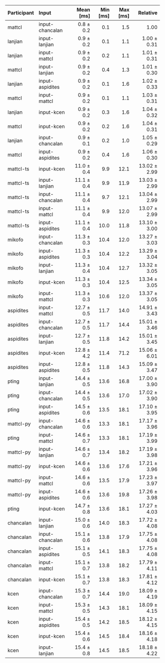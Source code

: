 | Participant | Input | Mean [ms] | Min [ms] | Max [ms] | Relative |
|:---|:---|---:|---:|---:|---:|
| mattcl | input-chancalan | 0.8 ± 0.2 | 0.1 | 1.5 | 1.00 |
| lanjian | input-lanjian | 0.9 ± 0.2 | 0.1 | 1.1 | 1.00 ± 0.31 |
| lanjian | input-mattcl | 0.9 ± 0.2 | 0.2 | 1.1 | 1.01 ± 0.31 |
| mattcl | input-lanjian | 0.9 ± 0.2 | 0.4 | 1.3 | 1.01 ± 0.30 |
| lanjian | input-aspidites | 0.9 ± 0.2 | 0.1 | 1.6 | 1.02 ± 0.33 |
| mattcl | input-mattcl | 0.9 ± 0.2 | 0.1 | 1.1 | 1.03 ± 0.31 |
| lanjian | input-kcen | 0.9 ± 0.2 | 0.3 | 1.6 | 1.04 ± 0.32 |
| mattcl | input-kcen | 0.9 ± 0.2 | 0.2 | 1.6 | 1.04 ± 0.31 |
| lanjian | input-chancalan | 0.9 ± 0.1 | 0.2 | 1.0 | 1.05 ± 0.29 |
| mattcl | input-aspidites | 0.9 ± 0.2 | 0.4 | 1.6 | 1.06 ± 0.30 |
| mattcl-ts | input-kcen | 11.0 ± 0.4 | 9.9 | 12.1 | 13.02 ± 2.99 |
| mattcl-ts | input-lanjian | 11.1 ± 0.4 | 9.9 | 11.9 | 13.03 ± 2.99 |
| mattcl-ts | input-chancalan | 11.1 ± 0.4 | 9.7 | 12.1 | 13.04 ± 2.99 |
| mattcl-ts | input-mattcl | 11.1 ± 0.4 | 9.9 | 12.0 | 13.07 ± 2.99 |
| mattcl-ts | input-aspidites | 11.1 ± 0.4 | 10.0 | 11.8 | 13.10 ± 3.00 |
| mikofo | input-chancalan | 11.3 ± 0.3 | 10.4 | 12.0 | 13.27 ± 3.03 |
| mikofo | input-aspidites | 11.3 ± 0.3 | 10.4 | 12.2 | 13.29 ± 3.04 |
| mikofo | input-lanjian | 11.3 ± 0.4 | 10.4 | 12.7 | 13.32 ± 3.05 |
| mikofo | input-kcen | 11.3 ± 0.3 | 10.4 | 12.5 | 13.34 ± 3.05 |
| mikofo | input-mattcl | 11.3 ± 0.3 | 10.6 | 12.0 | 13.37 ± 3.05 |
| aspidites | input-mattcl | 12.7 ± 0.5 | 11.7 | 14.0 | 14.91 ± 3.43 |
| aspidites | input-chancalan | 12.7 ± 0.5 | 11.7 | 14.4 | 15.01 ± 3.46 |
| aspidites | input-lanjian | 12.7 ± 0.5 | 11.8 | 14.2 | 15.01 ± 3.45 |
| aspidites | input-kcen | 12.8 ± 4.2 | 11.4 | 71.2 | 15.06 ± 6.01 |
| aspidites | input-aspidites | 12.8 ± 0.5 | 11.8 | 14.3 | 15.09 ± 3.47 |
| pting | input-lanjian | 14.4 ± 0.5 | 13.6 | 16.8 | 17.00 ± 3.90 |
| pting | input-chancalan | 14.4 ± 0.5 | 13.6 | 17.0 | 17.02 ± 3.90 |
| pting | input-aspidites | 14.5 ± 0.6 | 13.5 | 18.1 | 17.10 ± 3.95 |
| mattcl-py | input-chancalan | 14.6 ± 0.6 | 13.3 | 18.1 | 17.17 ± 3.96 |
| pting | input-mattcl | 14.6 ± 0.7 | 13.3 | 18.1 | 17.19 ± 3.99 |
| mattcl-py | input-lanjian | 14.6 ± 0.7 | 13.4 | 18.2 | 17.19 ± 3.98 |
| mattcl-py | input-kcen | 14.6 ± 0.6 | 13.6 | 17.6 | 17.21 ± 3.96 |
| mattcl-py | input-mattcl | 14.6 ± 0.6 | 13.5 | 17.9 | 17.23 ± 3.97 |
| mattcl-py | input-aspidites | 14.6 ± 0.6 | 13.6 | 19.8 | 17.26 ± 3.98 |
| pting | input-kcen | 14.7 ± 0.8 | 13.6 | 18.1 | 17.27 ± 4.03 |
| chancalan | input-lanjian | 15.0 ± 0.6 | 14.0 | 18.3 | 17.72 ± 4.08 |
| chancalan | input-chancalan | 15.1 ± 0.6 | 13.8 | 17.9 | 17.75 ± 4.08 |
| chancalan | input-aspidites | 15.1 ± 0.5 | 14.1 | 18.3 | 17.75 ± 4.08 |
| chancalan | input-mattcl | 15.1 ± 0.7 | 13.8 | 18.2 | 17.79 ± 4.11 |
| chancalan | input-kcen | 15.1 ± 0.7 | 13.8 | 18.3 | 17.81 ± 4.12 |
| kcen | input-chancalan | 15.3 ± 0.7 | 14.4 | 19.0 | 18.09 ± 4.19 |
| kcen | input-mattcl | 15.3 ± 0.5 | 14.3 | 18.1 | 18.09 ± 4.15 |
| kcen | input-aspidites | 15.4 ± 0.5 | 14.2 | 18.5 | 18.12 ± 4.15 |
| kcen | input-kcen | 15.4 ± 0.6 | 14.5 | 18.4 | 18.16 ± 4.18 |
| kcen | input-lanjian | 15.4 ± 0.8 | 14.5 | 18.5 | 18.18 ± 4.22 |
